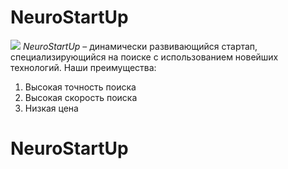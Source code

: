 # NeuroStartUp
![](https://netology-code.github.io/git-homeworks/introduction/assets/logo.png)
*NeuroStartUp* – динамически развивающийся стартап, специализирующийся на поиске с использованием новейших технологий.
Наши преимущества:
1. Высокая точность поиска
2. Высокая скорость поиска
3. Низкая цена

# NeuroStartUp
